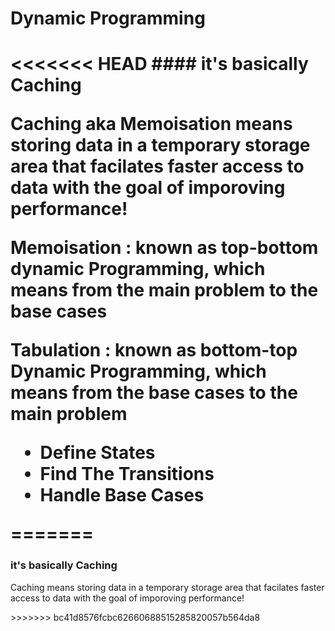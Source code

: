 <h1>Dynamic Programming<h1>
<<<<<<< HEAD
#### it's basically Caching
<p>Caching aka Memoisation means storing data in a temporary storage area that facilates faster access to data with the goal of imporoving performance!</p>

<p>Memoisation : known as top-bottom dynamic Programming, which means from the main problem to the base cases</p>
<p>Tabulation  : known as bottom-top Dynamic Programming, which means from the base cases to the main problem</p>

<ul>
    <li>Define States</li>
    <li>Find The Transitions</li>
    <li>Handle Base Cases</li>
</ul>
=======
<h3>it's basically Caching</h3>
<p>Caching means storing data in a temporary storage area that facilates faster access to data with the goal of imporoving performance!</p>
>>>>>>> bc41d8576fcbc62660688515285820057b564da8
